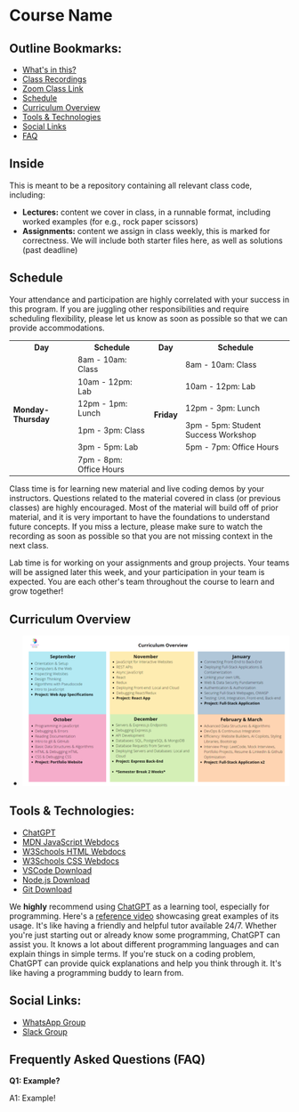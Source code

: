 # Course Name

## Outline Bookmarks:

- [What's in this?](#Inside)
- [Class Recordings](https://www.youtube.com/playlist?list=PLpYu7Wkyi5ruXL-HBsw61NmqZy2yLEqXc)
- [Zoom Class Link](https://us06web.zoom.us/j/87077142039?pwd=Iu236SdMWo4K9Mdu6MMivowmgP7pkk.1)
- [Schedule](#schedule)
- [Curriculum Overview](#curriculum-overview)
- [Tools & Technologies](#tools--technologies)
- [Social Links](#social-links)
- [FAQ](#frequently-asked-questions-faq)

## Inside

This is meant to be a repository containing all relevant class code, including:
- **Lectures:** content we cover in class, in a runnable format, including worked examples (for e.g., rock paper scissors)
- **Assignments:** content we assign in class weekly, this is marked for correctness. We will include both starter files here, as well as solutions (past deadline)

## Schedule

Your attendance and participation are highly correlated with your success in this program. If you are juggling other responsibilities and require scheduling flexibility, please let us know as soon as possible so that we can provide accommodations. 

<table>
  <tr>
    <th>Day</th>
    <th>Schedule</th>
    <th>Day</th>
    <th>Schedule</th>
  </tr>
  <tr>
    <td rowspan="6"><strong>Monday-Thursday</strong></td>
    <td>8am - 10am: Class</td>
    <td rowspan="6"><strong>Friday</strong></td>
    <td>8am - 10am: Class</td>
  </tr>
  <tr>
    <td>10am - 12pm: Lab</td>
    <td>10am - 12pm: Lab</td>
  </tr>
  <tr>
    <td>12pm - 1pm: Lunch</td>
    <td>12pm - 3pm: Lunch</td>
  </tr>
  <tr>
    <td>1pm - 3pm: Class</td>
    <td>3pm - 5pm: Student Success Workshop</td>
  </tr>
  <tr>
    <td>3pm - 5pm: Lab</td>
    <td>5pm - 7pm: Office Hours</td>
  </tr>
  <tr>
    <td>7pm - 8pm: Office Hours</td>
  </tr>
</table>

Class time is for learning new material and live coding demos by your instructors. Questions related to the material covered in class (or previous classes) are highly encouraged. Most of the material will build off of prior material, and it is very important to have the foundations to understand future concepts. If you miss a lecture, please make sure to watch the recording as soon as possible so that you are not missing context in the next class.

Lab time is for working on your assignments and group projects. Your teams will be assigned later this week, and your participation in your team is expected. You are each other's team throughout the course to learn and grow together!

## Curriculum Overview

- ![Curriculum Overview](./Course%20Overview.png)

## Tools & Technologies:

- [ChatGPT](https://chat.openai.com)
- [MDN JavaScript Webdocs](https://developer.mozilla.org/en-US/docs/Web/JavaScript)
- [W3Schools HTML Webdocs](https://www.w3schools.com/html/)
- [W3Schools CSS Webdocs](https://www.w3schools.com/css/)
- [VSCode Download](https://code.visualstudio.com)
- [Node.js Download](https://nodejs.org/en)
- [Git Download](https://www.example.com/git-download)

We **highly** recommend using [ChatGPT](https://chat.openai.com) as a learning tool, especially for programming. Here's a [reference video](https://www.youtube.com/watch?v=TPopzUreo4I&list=PLpYu7Wkyi5ruXL-HBsw61NmqZy2yLEqXc&index=31) showcasing great examples of its usage. It's like having a friendly and helpful tutor available 24/7. Whether you're just starting out or already know some programming, ChatGPT can assist you. It knows a lot about different programming languages and can explain things in simple terms. If you're stuck on a coding problem, ChatGPT can provide quick explanations and help you think through it. It's like having a programming buddy to learn from.

## Social Links:

- [WhatsApp Group](https://chat.whatsapp.com/EJxnSeETF0w2bjOBVrHjMe)
- [Slack Group](https://join.slack.com/t/codingincolour/shared_invite/zt-23bbxq3wk-ovN5PedJ1imngqN1OSceMw)

## Frequently Asked Questions (FAQ)

**Q1: Example?**

A1: Example!